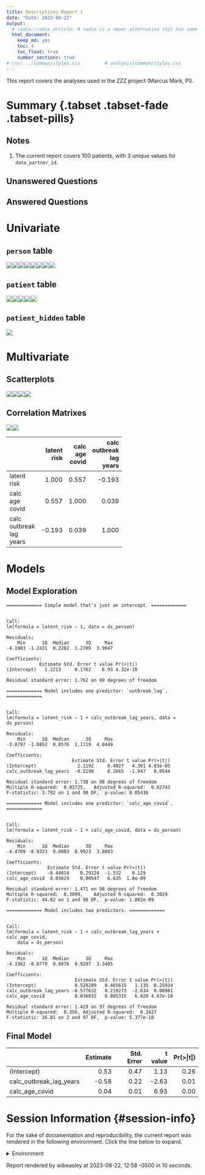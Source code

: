 ```yaml
---
title: Descriptives Report 1
date: "Date: 2023-08-22"
output:
  # radix::radix_article: # radix is a newer alternative that has some advantages over `html_document`.
  html_document:
    keep_md: yes
    toc: 4
    toc_float: true
    number_sections: true
# css: ../common/styles.css         # analysis/common/styles.css
---
```


  This report covers the analyses used in the ZZZ project (Marcus Mark, PI).

<!--  Set the working directory to the repository's base directory; this assumes the report is nested inside of two directories.-->


<!-- Set the report-wide options, and point to the external code file. -->


<!-- Load 'sourced' R files.  Suppress the output when loading sources. -->


<!-- Load packages, or at least verify they're available on the local machine.  Suppress the output when loading packages. -->


<!-- Load any global functions and variables declared in the R file.  Suppress the output. -->


<!-- Declare any global functions specific to a Rmd output.  Suppress the output. -->


<!-- Load the datasets.   -->


<!-- Tweak the datasets.   -->


Summary {.tabset .tabset-fade .tabset-pills}
===========================================================================

Notes
---------------------------------------------------------------------------

1. The current report covers 100 patients, with 3 unique values for `data_partner_id`.


Unanswered Questions
---------------------------------------------------------------------------

Answered Questions
---------------------------------------------------------------------------


Univariate
===========================================================================

`person` table
---------------------------------------------------------------------------

![](figure-png/marginals-person-1.png)<!-- -->![](figure-png/marginals-person-2.png)<!-- -->![](figure-png/marginals-person-3.png)<!-- -->![](figure-png/marginals-person-4.png)<!-- -->![](figure-png/marginals-person-5.png)<!-- -->![](figure-png/marginals-person-6.png)<!-- -->![](figure-png/marginals-person-7.png)<!-- -->![](figure-png/marginals-person-8.png)<!-- -->

`patient` table
---------------------------------------------------------------------------

![](figure-png/marginals-patient-1.png)<!-- -->![](figure-png/marginals-patient-2.png)<!-- -->![](figure-png/marginals-patient-3.png)<!-- -->![](figure-png/marginals-patient-4.png)<!-- -->![](figure-png/marginals-patient-5.png)<!-- -->

`patient_hidden` table
---------------------------------------------------------------------------

![](figure-png/marginals-patient-hidden-1.png)<!-- -->


Multivariate
===========================================================================

Scatterplots
---------------------------------------------------------------------------

![](figure-png/scatterplots-1.png)<!-- -->![](figure-png/scatterplots-2.png)<!-- -->![](figure-png/scatterplots-3.png)<!-- -->![](figure-png/scatterplots-4.png)<!-- -->


Correlation Matrixes
---------------------------------------------------------------------------

![](figure-png/correlation-matrixes-1.png)<!-- -->![](figure-png/correlation-matrixes-2.png)<!-- -->

|                                 | latent<br>risk| calc<br>age<br>covid| calc<br>outbreak<br>lag<br>years|
|:--------------------------------|--------------:|--------------------:|--------------------------------:|
|latent<br>risk                   |          1.000|                0.557|                           -0.193|
|calc<br>age<br>covid             |          0.557|                1.000|                            0.039|
|calc<br>outbreak<br>lag<br>years |         -0.193|                0.039|                            1.000|


Models
===========================================================================

Model Exploration
---------------------------------------------------------------------------

```
============= Simple model that's just an intercept. =============
```

```

Call:
lm(formula = latent_risk ~ 1, data = ds_person)

Residuals:
    Min      1Q  Median      3Q     Max 
-4.1903 -1.2431  0.2282  1.2709  3.9047 

Coefficients:
            Estimate Std. Error t value Pr(>|t|)
(Intercept)   1.2213     0.1762    6.93 4.32e-10

Residual standard error: 1.762 on 99 degrees of freedom
```

```
============= Model includes one predictor: `outbreak_lag`. =============
```

```

Call:
lm(formula = latent_risk ~ 1 + calc_outbreak_lag_years, data = ds_person)

Residuals:
    Min      1Q  Median      3Q     Max 
-3.8797 -1.0852  0.0576  1.1719  4.0449 

Coefficients:
                        Estimate Std. Error t value Pr(>|t|)
(Intercept)               2.1192     0.4927   4.301 4.03e-05
calc_outbreak_lag_years  -0.5190     0.2665  -1.947   0.0544

Residual standard error: 1.738 on 98 degrees of freedom
Multiple R-squared:  0.03725,	Adjusted R-squared:  0.02743 
F-statistic: 3.792 on 1 and 98 DF,  p-value: 0.05436
```

```
============= Model includes one predictor: `calc_age_covid`. =============
```

```

Call:
lm(formula = latent_risk ~ 1 + calc_age_covid, data = ds_person)

Residuals:
    Min      1Q  Median      3Q     Max 
-4.4709 -0.9323  0.0003  0.9923  3.8083 

Coefficients:
               Estimate Std. Error t value Pr(>|t|)
(Intercept)    -0.44614    0.29124  -1.532    0.129
calc_age_covid  0.03629    0.00547   6.635  1.8e-09

Residual standard error: 1.471 on 98 degrees of freedom
Multiple R-squared:  0.3099,	Adjusted R-squared:  0.3029 
F-statistic: 44.02 on 1 and 98 DF,  p-value: 1.802e-09
```

```
============= Model includes two predictors. =============
```

```

Call:
lm(formula = latent_risk ~ 1 + calc_outbreak_lag_years + calc_age_covid, 
    data = ds_person)

Residuals:
    Min      1Q  Median      3Q     Max 
-4.3362 -0.8779  0.0876  0.9297  3.3405 

Coefficients:
                         Estimate Std. Error t value Pr(>|t|)
(Intercept)              0.528289   0.465615   1.135  0.25934
calc_outbreak_lag_years -0.577632   0.219273  -2.634  0.00981
calc_age_covid           0.036832   0.005315   6.929 4.67e-10

Residual standard error: 1.429 on 97 degrees of freedom
Multiple R-squared:  0.356,	Adjusted R-squared:  0.3427 
F-statistic: 26.81 on 2 and 97 DF,  p-value: 5.377e-10
```


Final Model
---------------------------------------------------------------------------


|                        | Estimate| Std. Error| t value| Pr(>&#124;t&#124;)|
|:-----------------------|--------:|----------:|-------:|------------------:|
|(Intercept)             |     0.53|       0.47|    1.13|               0.26|
|calc_outbreak_lag_years |    -0.58|       0.22|   -2.63|               0.01|
|calc_age_covid          |     0.04|       0.01|    6.93|               0.00|



Session Information {#session-info}
===========================================================================

For the sake of documentation and reproducibility, the current report was rendered in the following environment.  Click the line below to expand.

  <details>
    <summary>Environment <span class="glyphicon glyphicon-plus-sign"></span></summary>
    
    ```
    ─ Session info ─────────────────────────────────────────────────
     setting  value
     version  R version 4.2.2 Patched (2022-11-10 r83330)
     os       Ubuntu 23.04
     system   x86_64, linux-gnu
     ui       RStudio
     language (EN)
     collate  en_US.UTF-8
     ctype    en_US.UTF-8
     tz       America/Chicago
     date     2023-08-22
     rstudio  2023.06.1+524 Mountain Hydrangea (desktop)
     pandoc   3.1.5 @ /usr/bin/ (via rmarkdown)
    
    ─ Packages ─────────────────────────────────────────────────────
     package         * version    date (UTC) lib source
     archive           1.1.5      2022-05-06 [1] CRAN (R 4.2.2)
     backports         1.4.1      2021-12-13 [1] CRAN (R 4.2.2)
     base            * 4.2.2      2023-02-04 [4] local
     bit               4.0.5      2022-11-15 [1] CRAN (R 4.2.2)
     bit64             4.0.5      2020-08-30 [1] CRAN (R 4.2.2)
     blob              1.2.4      2023-03-17 [1] CRAN (R 4.2.2)
     bslib             0.5.1      2023-08-11 [1] CRAN (R 4.2.2)
     cachem            1.0.8      2023-05-01 [1] CRAN (R 4.2.2)
     checkmate         2.2.0      2023-04-27 [1] CRAN (R 4.2.2)
     chron             2.3-61     2023-05-02 [1] CRAN (R 4.2.2)
     cli               3.6.1      2023-03-23 [1] CRAN (R 4.2.2)
     colorspace        2.1-0      2023-01-23 [1] CRAN (R 4.2.2)
     compiler          4.2.2      2023-02-04 [4] local
     config            0.3.1      2020-12-17 [1] CRAN (R 4.2.2)
     corrplot          0.92       2021-11-18 [1] CRAN (R 4.2.2)
     crayon            1.5.2      2022-09-29 [1] CRAN (R 4.2.2)
     datasets        * 4.2.2      2023-02-04 [4] local
     DBI             * 1.1.3      2022-06-18 [1] CRAN (R 4.2.2)
     digest            0.6.33     2023-07-07 [1] CRAN (R 4.2.2)
     dplyr             1.1.2      2023-04-20 [1] CRAN (R 4.2.2)
     duckdb          * 0.8.1-1    2023-07-17 [1] CRAN (R 4.2.2)
     evaluate          0.21       2023-05-05 [1] CRAN (R 4.2.2)
     fansi             1.0.4      2023-01-22 [1] CRAN (R 4.2.2)
     farver            2.1.1      2022-07-06 [1] CRAN (R 4.2.2)
     fastmap           1.1.1      2023-02-24 [1] CRAN (R 4.2.2)
     forcats           1.0.0      2023-01-29 [1] CRAN (R 4.2.2)
     generics          0.1.3      2022-07-05 [1] CRAN (R 4.2.2)
     ggplot2         * 3.4.3      2023-08-14 [1] CRAN (R 4.2.2)
     glue              1.6.2      2022-02-24 [1] CRAN (R 4.2.2)
     graphics        * 4.2.2      2023-02-04 [4] local
     grDevices       * 4.2.2      2023-02-04 [4] local
     grid              4.2.2      2023-02-04 [4] local
     gsubfn            0.7        2018-03-16 [1] CRAN (R 4.2.2)
     gtable            0.3.3      2023-03-21 [1] CRAN (R 4.2.2)
     highr             0.10       2022-12-22 [1] CRAN (R 4.2.2)
     hms               1.1.3      2023-03-21 [1] CRAN (R 4.2.2)
     htmltools         0.5.6      2023-08-10 [1] CRAN (R 4.2.2)
     jquerylib         0.1.4      2021-04-26 [1] CRAN (R 4.2.2)
     jsonlite          1.8.7      2023-06-29 [1] CRAN (R 4.2.2)
     knitr           * 1.43       2023-05-25 [1] CRAN (R 4.2.2)
     labeling          0.4.2      2020-10-20 [1] CRAN (R 4.2.2)
     lattice           0.21-8     2023-04-05 [1] CRAN (R 4.2.2)
     lifecycle         1.0.3      2022-10-07 [1] CRAN (R 4.2.2)
     lubridate         1.9.2      2023-02-10 [1] CRAN (R 4.2.2)
     magrittr          2.0.3      2022-03-30 [1] CRAN (R 4.2.2)
     Matrix            1.6-1      2023-08-14 [1] CRAN (R 4.2.2)
     memoise           2.0.1      2021-11-26 [1] CRAN (R 4.2.2)
     methods         * 4.2.2      2023-02-04 [4] local
     mgcv              1.9-0      2023-07-11 [1] CRAN (R 4.2.2)
     munsell           0.5.0      2018-06-12 [1] CRAN (R 4.2.2)
     nlme              3.1-162    2023-01-31 [4] CRAN (R 4.2.2)
     odbc              1.3.5      2023-06-29 [1] CRAN (R 4.2.2)
     OuhscMunge        0.2.0.9015 2023-07-22 [1] local
     parallel          4.2.2      2023-02-04 [4] local
     pillar            1.9.0      2023-03-22 [1] CRAN (R 4.2.2)
     pkgconfig         2.0.3      2019-09-22 [1] CRAN (R 4.2.2)
     png               0.1-8      2022-11-29 [1] CRAN (R 4.2.2)
     proto             1.0.0      2016-10-29 [1] CRAN (R 4.2.2)
     purrr             1.0.2      2023-08-10 [1] CRAN (R 4.2.2)
     R6                2.5.1      2021-08-19 [1] CRAN (R 4.2.2)
     Rcpp              1.0.11     2023-07-06 [1] CRAN (R 4.2.2)
     readr             2.1.4      2023-02-10 [1] CRAN (R 4.2.2)
     reticulate        1.31       2023-08-10 [1] CRAN (R 4.2.2)
     rlang             1.1.1      2023-04-28 [1] CRAN (R 4.2.2)
     rmarkdown         2.24       2023-08-14 [1] CRAN (R 4.2.2)
     RSQLite         * 2.3.1      2023-04-03 [1] CRAN (R 4.2.2)
     rstudioapi        0.15.0     2023-07-07 [1] CRAN (R 4.2.2)
     sass              0.4.7      2023-07-15 [1] CRAN (R 4.2.2)
     scales            1.2.1      2022-08-20 [1] CRAN (R 4.2.2)
     sessioninfo       1.2.2      2021-12-06 [1] CRAN (R 4.2.2)
     splines           4.2.2      2023-02-04 [4] local
     sqldf             0.4-11     2017-06-28 [1] CRAN (R 4.2.2)
     stats           * 4.2.2      2023-02-04 [4] local
     TabularManifest   0.2.1      2023-07-21 [1] Github (Melinae/TabularManifest@95daf4e)
     tcltk             4.2.2      2023-02-04 [4] local
     testit            0.13.1     2023-07-22 [1] Github (yihui/testit@7edc637)
     tibble            3.2.1      2023-03-20 [1] CRAN (R 4.2.2)
     tidyr             1.3.0      2023-01-24 [1] CRAN (R 4.2.2)
     tidyselect        1.2.0      2022-10-10 [1] CRAN (R 4.2.2)
     timechange        0.2.0      2023-01-11 [1] CRAN (R 4.2.2)
     tools             4.2.2      2023-02-04 [4] local
     tzdb              0.4.0      2023-05-12 [1] CRAN (R 4.2.2)
     utf8              1.2.3      2023-01-31 [1] CRAN (R 4.2.2)
     utils           * 4.2.2      2023-02-04 [4] local
     vctrs             0.6.3      2023-06-14 [1] CRAN (R 4.2.2)
     vroom             1.6.3      2023-04-28 [1] CRAN (R 4.2.2)
     withr             2.5.0      2022-03-03 [1] CRAN (R 4.2.2)
     xfun              0.40       2023-08-09 [1] CRAN (R 4.2.2)
     yaml              2.3.7      2023-01-23 [1] CRAN (R 4.2.2)
    
     [1] /home/wibeasley/R/x86_64-pc-linux-gnu-library/4.2
     [2] /usr/local/lib/R/site-library
     [3] /usr/lib/R/site-library
     [4] /usr/lib/R/library
    
    ────────────────────────────────────────────────────────────────
    ```
  </details>



Report rendered by wibeasley at 2023-08-22, 12:58 -0500 in 10 seconds.
